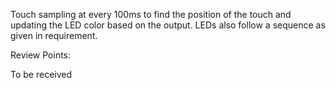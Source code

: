 Touch sampling at every 100ms to find the position of the touch and updating the LED color based on the output. LEDs also follow a sequence as given in requirement.


Review Points:

To be received
